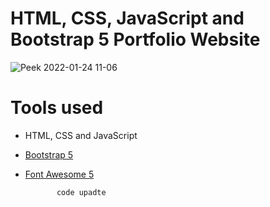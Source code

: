 HTML, CSS, JavaScript and Bootstrap 5 Portfolio Website
=======
![Peek 2022-01-24 11-06](https://user-images.githubusercontent.com/11813341/150726892-d47d1860-b157-4453-aab0-860b1328b25c.gif)

# Tools used #
* HTML, CSS and JavaScript
* [Bootstrap 5](https://getbootstrap.com/docs/5.0/getting-started/introduction/)
* [Font Awesome 5](https://fontawesome.com/) 

   
             code upadte 